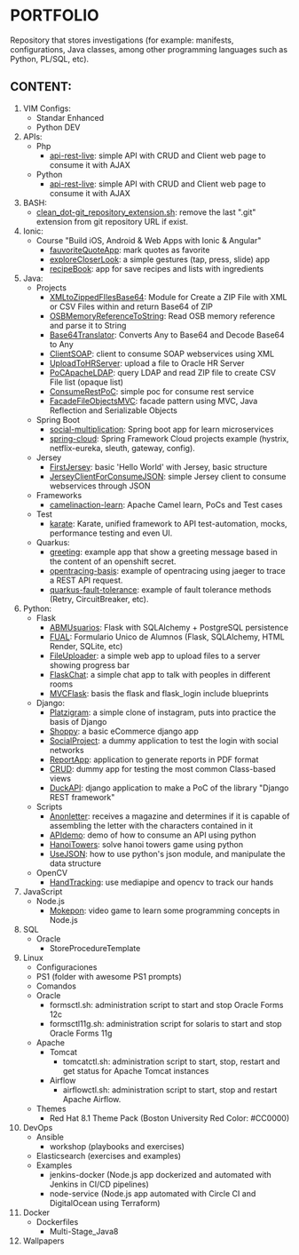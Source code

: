 # PORTFOLIO
Repository that stores investigations (for example: manifests, configurations, Java classes, among other programming languages such as Python, PL/SQL, etc).


## CONTENT:

1. VIM Configs:
   * Standar Enhanced
   * Python DEV
2. APIs:
   * Php
      * [api-rest-live](./API/php/api-rest-live): simple API with CRUD and Client web page to consume it with AJAX
   * Python
      * [api-rest-live](./API/python): simple API with CRUD and Client web page to consume it with AJAX
3. BASH:
   * [clean_dot-git_repository_extension.sh](./Bash/clean_dot-git_repository_extension.sh): remove the last ".git" extension from git repository URL if exist.
4. Ionic:
   * Course "Build iOS, Android & Web Apps with Ionic & Angular"
      * [fauvoriteQuoteApp](./Ionic/UdemyCourse/fauvoriteQuoteApp): mark quotes as favorite
	  * [exploreCloserLook](./Ionic/UdemyCourse/exploreCloserLook): a simple gestures (tap, press, slide) app
	  * [recipeBook](./Ionic/UdemyCourse/recipeBook): app for save recipes and lists with ingredients
5. Java:
   * Projects
      * [XMLtoZippedFIlesBase64](./Java/Projects/XMLtoZippedFIlesBase64): Module for Create a ZIP File with XML or CSV Files within and return Base64 of ZIP
      * [OSBMemoryReferenceToString](./Java/Projects/OSBMemoryReferenceToString): Read OSB memory reference and parse it to String
      * [Base64Translator](./Java/Projects/Base64Translator): Converts Any to Base64 and Decode Base64 to Any
      * [ClientSOAP](./Java/Projects/ClientSOAP): client to consume SOAP webservices using XML
      * [UploadToHRServer](./Java/Projects/UploadToHRServer): upload a file to Oracle HR Server
      * [PoCApacheLDAP](./Java/Projects/PoCApacheLDAP): query LDAP and read ZIP file to create CSV File list (opaque list)
      * [ConsumeRestPoC](./Java/Projects/ConsumeRestPoC): simple poc for consume rest service
      * [FacadeFileObjectsMVC](./Java/Projects/FacadeFileObjectsMVC): facade pattern using MVC, Java Reflection and Serializable Objects
   * Spring Boot
      * [social-multiplication](./Java/SpringBoot/social-multiplication): Spring boot app for learn microservices
      * [spring-cloud](https://github.com/lozanotux/spring-cloud): Spring Framework Cloud projects example (hystrix, netflix-eureka, sleuth, gateway, config). 
   * Jersey
      * [FirstJersey](./Java/Jersey/FirstJersey): basic 'Hello World' with Jersey, basic structure
      * [JerseyClientForConsumeJSON](./Java/Jersey/JerseyClientForConsumeJSON): simple Jersey client to consume webservices through JSON
   * Frameworks
      * [camelinaction-learn](./Java/Frameworks/camelinaction-learn): Apache Camel learn, PoCs and Test cases
   * Test
      * [karate](./Java/Test/karate): Karate, unified framework to API test-automation, mocks, performance testing and even UI.
   * Quarkus:
      * [greeting](./Java/Quarkus/greeting): example app that show a greeting message based in the content of an openshift secret.
      * [opentracing-basis](./Java/Quarkus/opentracing-basis): example of opentracing using jaeger to trace a REST API request.
      * [quarkus-fault-tolerance](./Java/Quarkus/quarkus-fault-tolerance): example of fault tolerance methods (Retry, CircuitBreaker, etc).
6. Python:
   * Flask
      * [ABMUsuarios](./Python/Flask/ABMUsuarios): Flask with SQLAlchemy + PostgreSQL persistence
      * [FUAL](./Python/Flask/FUAL): Formulario Unico de Alumnos (Flask, SQLAlchemy, HTML Render, SQLite, etc)
      * [FileUploader](./Python/Flask/FileUploader): a simple web app to upload files to a server showing progress bar
      * [FlaskChat](./Python/Flask/FlaskChat): a simple chat app to talk with peoples in different rooms
      * [MVCFlask](./Python/Flask/MVCFlask): basis the flask and flask_login include blueprints
   * Django:
      * [Platzigram](./Python/Django/platzigram): a simple clone of instagram, puts into practice the basis of Django
	  * [Shoppy](./Python/Django/Shoppy): a basic eCommerce django app
	  * [SocialProject](./Python/Django/socialproject): a dummy application to test the login with social networks
	  * [ReportApp](./Python/Django/reportApp): application to generate reports in PDF format
	  * [CRUD](./Python/Django/crud): dummy app for testing the most common Class-based views
	  * [DuckAPI](./Python/Django/DuckAPI): django application to make a PoC of the library "Django REST framework"
   * Scripts
      * [Anonletter](./Python/Scripts/anon_letter.py): receives a magazine and determines if it is capable of assembling the letter with the characters contained in it
	  * [APIdemo](./Python/Scripts/apidemo.py): demo of how to consume an API using python
	  * [HanoiTowers](./Python/Scripts/hanoi.py): solve hanoi towers game using python
	  * [UseJSON](./Python/Scripts/use_json.py): how to use python's json module, and manipulate the data structure
   * OpenCV
      * [HandTracking](./Python/OpenCV/HandTracking): use mediapipe and opencv to track our hands
7. JavaScript
   * Node.js
      * [Mokepon](./JavaScript/Nodejs/mokepon): video game to learn some programming concepts in Node.js
7. SQL
   * Oracle
      * StoreProcedureTemplate
8. Linux
   * Configuraciones
   * PS1 (folder with awesome PS1 prompts)
   * Comandos
   * Oracle
      * formsctl.sh: administration script to start and stop Oracle Forms 12c
      * formsctl11g.sh: administration script for solaris to start and stop Oracle Forms 11g
   * Apache
      * Tomcat
         * tomcatctl.sh: administration script to start, stop, restart and get status for Apache Tomcat instances
      * Airflow
         * airflowctl.sh: administration script to start, stop and restart Apache Airflow.
   * Themes
      * Red Hat 8.1 Theme Pack (Boston University Red Color: #CC0000)
9. DevOps
   * Ansible
      * workshop (playbooks and exercises)
   * Elasticsearch (exercises and examples)
   * Examples
      * jenkins-docker (Node.js app dockerized and automated with Jenkins in CI/CD pipelines)
      * node-service (Node.js app automated with Circle CI and DigitalOcean using Terraform)
10. Docker
    * Dockerfiles
       * Multi-Stage_Java8
11. Wallpapers
